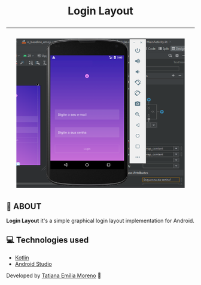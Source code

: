 <h1 align="center">
 Login Layout

<br/>
 
 ---

<img src="https://github.com/tatmorenno/Login-Layout/blob/master/app/img/login%20app.png" width="450" height="400"/>


## 📲 ABOUT

**Login Layout** it's a simple graphical login layout implementation for Android.

## 💻 Technologies used

- [Kotlin](https://kotlinlang.org/)
- [Android Studio](https://developer.android.com/studio)

Developed by [Tatiana Emília Moreno](https://www.linkedin.com/in/tatmorenno/) 🤩

</h1>

